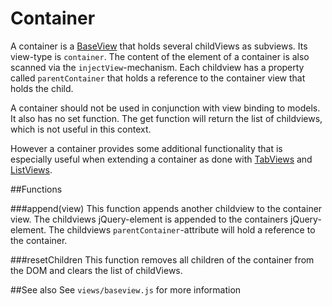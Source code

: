 Container
=========

A container is a [BaseView](../baseview.md) that holds several childViews as subviews.
Its view-type is `container`. The content of the element of a container is also scanned 
via the `injectView`-mechanism. Each childview has a property called `parentContainer`
that holds a reference to the container view that holds the child.

A container should not be used in conjunction with view binding to models. It also has no set
function. The get function will return the list of childviews, which is not useful in this context.

However a container provides some additional functionality that is especially useful when extending
a container as done with [TabViews](tabview.md) and [ListViews](listview.md).

##Functions

###append(view)
This function appends another childview to the container view. The childviews jQuery-element is appended to
the containers jQuery-element. The childviews `parentContainer`-attribute will hold a reference to
the container.

###resetChildren
This function removes all children of the container from the DOM and clears the list of childViews.


##See also
See `views/baseview.js` for more information
